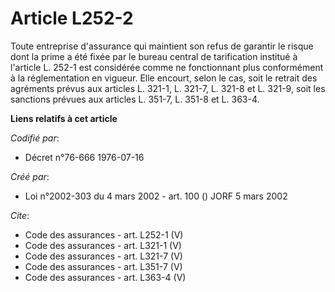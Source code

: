 # Article L252-2

Toute entreprise d'assurance qui maintient son refus de garantir le risque dont la prime a été fixée par le bureau central de
tarification institué à l'article L. 252-1 est considérée comme ne fonctionnant plus conformément à la réglementation en
vigueur. Elle encourt, selon le cas, soit le retrait des agréments prévus aux articles L. 321-1, L. 321-7, L. 321-8 et L.
321-9, soit les sanctions prévues aux articles L. 351-7, L. 351-8 et L. 363-4.

**Liens relatifs à cet article**

_Codifié par_:

  - Décret n°76-666 1976-07-16

_Créé par_:

  - Loi n°2002-303 du 4 mars 2002 - art. 100 () JORF 5 mars 2002

_Cite_:

  - Code des assurances - art. L252-1 (V)
  - Code des assurances - art. L321-1 (V)
  - Code des assurances - art. L321-7 (V)
  - Code des assurances - art. L351-7 (V)
  - Code des assurances - art. L363-4 (V)
